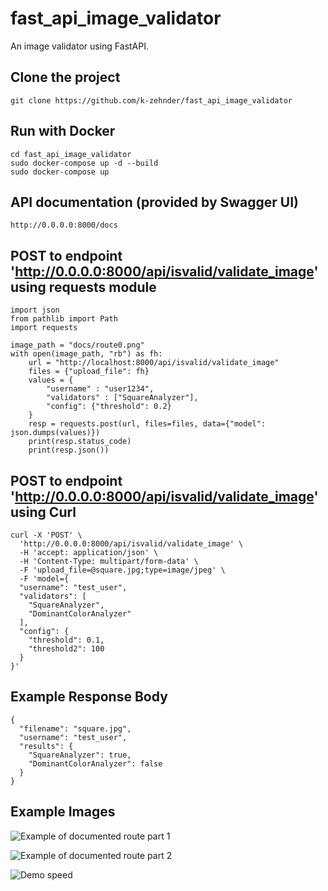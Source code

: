 # fast_api_image_validator

An image validator using FastAPI.

## Clone the project

```
git clone https://github.com/k-zehnder/fast_api_image_validator
```

## Run with Docker
```
cd fast_api_image_validator
sudo docker-compose up -d --build
sudo docker-compose up
```

## API documentation (provided by Swagger UI)
```
http://0.0.0.0:8000/docs
```

## POST to endpoint 'http://0.0.0.0:8000/api/isvalid/validate_image' using requests module

```
import json
from pathlib import Path
import requests

image_path = "docs/route0.png"
with open(image_path, "rb") as fh:
    url = "http://localhost:8000/api/isvalid/validate_image"
    files = {"upload_file": fh}
    values = {
        "username" : "user1234", 
        "validators" : ["SquareAnalyzer"],
        "config": {"threshold": 0.2}
    }
    resp = requests.post(url, files=files, data={"model": json.dumps(values)})
    print(resp.status_code)
    print(resp.json())
```

## POST to endpoint 'http://0.0.0.0:8000/api/isvalid/validate_image' using Curl

```
curl -X 'POST' \
  'http://0.0.0.0:8000/api/isvalid/validate_image' \
  -H 'accept: application/json' \
  -H 'Content-Type: multipart/form-data' \
  -F 'upload_file=@square.jpg;type=image/jpeg' \
  -F 'model={
  "username": "test_user",
  "validators": [
    "SquareAnalyzer",
    "DominantColorAnalyzer"
  ],
  "config": {
    "threshold": 0.1,
    "threshold2": 100
  }
}'
```

## Example Response Body

```	
{
  "filename": "square.jpg",
  "username": "test_user",
  "results": {
    "SquareAnalyzer": true,
    "DominantColorAnalyzer": false
  }
}
```

## Example Images
![Example of documented route part 1](https://github.com/k-zehnder/fast_api_image_validator/blob/main/docs/route0.png)

![Example of documented route part 2](https://github.com/k-zehnder/fast_api_image_validator/blob/main/docs/route2.png)

![Demo speed](https://github.com/k-zehnder/fast_api_image_validator/blob/main/docs/demo_speed.png)
